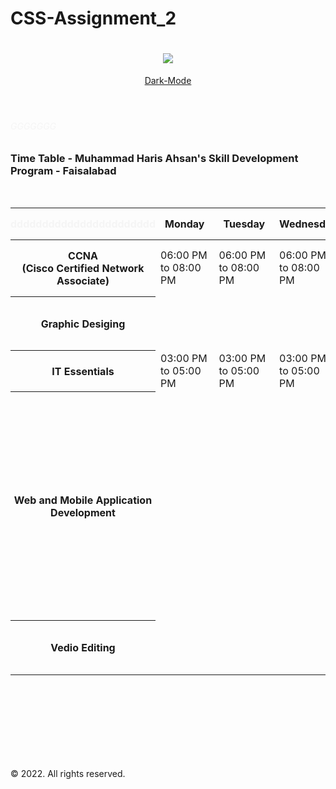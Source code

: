 # CSS-Assignment_2

<!DOCTYPE html>
<html lang="en">
<head>
    <meta charset="UTF-8">
    <meta http-equiv="X-UA-Compatible" content="IE=edge">
    <meta name="viewport" content="width=device-width, initial-scale=1.0">
    <link rel="stylesheet" href="./styles/style.css">
</head>
<body>
    <header>
        <h1><img src="./assets/Images/good.png" /></h1>
        <!-- <h1 id="time-green"><span style="color: green;">T</span><span style="color: rgb(2, 148, 2);">i</span><span style="color: rgb(3, 172, 3);">m</span><span style="color: rgb(4, 189, 4);">e</span> <span style="color: rgb(4, 204, 4);">T</span><span style="color: rgb(5, 218, 5);">a</span><span style="color: rgb(5, 238, 5);">b</span><span style="color: rgb(5, 252, 5);">l</span><span style="color: rgb(16, 255, 16);">e</span></h1> -->
        <nav>
            <a href="dark.html" id="light-button">Dark-Mode</a>
        </nav>
    </header>
    <!-- <hr /> -->
    <main id="light-main">
        <h6 style="color: #F5F5F5;">GGGGGGG</h6>
        <h3>Time Table - Muhammad Haris Ahsan's Skill Development Program - Faisalabad</h3>
<br />        
        <table id="l-table">
            <thead>
             <tr>
             <th style="color: #F5F5F5; padding: 15px 0px 15px 0px;">ddddddddddddddddddddddd</th>
             <th style="padding: 0px 15px 0px 15px;">Monday</th>
             <th style="padding: 0px 15px 0px 15px;">Tuesday</th>
             <th>Wednesday</th>
             <th>Thursday</th>
             <th style="padding: 0px 15px 0px 15px;">Friday</th>
             <th>Saturday</th>
             <th>Sunday</th>
             </tr>
            </thead>
         
  <tbody>
             <tr>
              <th style="padding: 15px 0px 15px 0px;">CCNA<br />(Cisco Certified Network <br />Associate)</th>
              <td>06:00 PM to 08:00 PM</td>
              <td>06:00 PM to 08:00 PM</td>
              <td>06:00 PM to 08:00 PM</td>
              <td></td>
              <td></td>
              <td></td>
              <td></td>
             </tr>
         
  <tr>
                 <th style="padding: 15px 0px 15px 0px;">Graphic Desiging</th>
                 <td></td>
                 <td></td>
                 <td></td>
                 <td>02:00 PM to 04:00 PM</td>
                 <td>02:00 PM to 04:00 PM</td>
                 <td></td>
                 <td></td>
             </tr>
         
  <tr>
                 <th style="padding: 15px 0px 15px 0px;">IT Essentials</th>
                 <td>03:00 PM to 05:00 PM</td>
                 <td>03:00 PM to 05:00 PM</td>
                 <td>03:00 PM to 05:00 PM</td>
                 <td></td>
                 <td></td>
                 <td></td>
                 <td></td>
             </tr>
         
  <tr>
                 <th style="padding: 15px 0px 15px 0px;">Web and Mobile Application Development</th>
                 <td></td>
                 <td></td>
                 <td></td>
                 <td><b>(Section D)<br /></b> 06:00 PM to 08:00 PM</td>
                 <td><b>(Section D)<br /></b> 06:00 PM to 08:00 PM</td>
                 <td><b>(Section A)<br /></b> 09:00 AM to 11:00 AM <b><br />(Section B)<br /></b> 11:00 AM to 01:00 PM <b><br />(Section C)<br /></b> 06:00 PM to 08:00 PM</td>
                 <td><b>(Section A)<br /></b> 09:00 AM to 11:00 AM <b><br />(Section B)<br /></b> 11:00 AM to 01:00 PM <b><br />(Section C)<br /></b> 06:00 PM to 08:00 PM</td>
             </tr>
         
  <tr>
                 <th style="padding: 15px 0px 15px 0px;">Vedio Editing</th>
                 <td></td>
                 <td></td>
                 <td></td>
                 <td>04:00 PM to 06:00 PM</td>
                 <td>04:00 PM to 06:00 PM</td>
                 <td></td>
                 <td></td>
             </tr>
            </tbody>
         </table>         
    </div>








<br />

<br />
<br />
<br />

<br />
<br />
<br />




  </main>
    <footer id="light-footer">
        <p>&copy; 2022. All rights reserved.</p>
    </footer>
</body>
</html>
